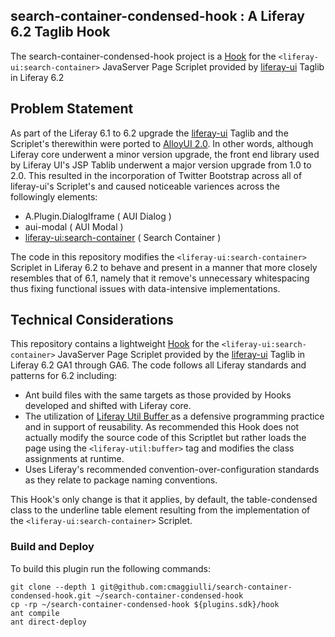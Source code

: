 ## search-container-condensed-hook : A Liferay 6.2 Taglib Hook 
The search-container-condensed-hook project is a [Hook](https://help.liferay.com/hc/en-us/articles/360017871812-Introduction-to-Hooks) for the `<liferay-ui:search-container>` JavaServer Page Scriplet provided by [liferay-ui](https://docs.liferay.com/portal/6.2/taglibs/liferay-ui/tld-summary.html) Taglib in Liferay 6.2 

##  Problem Statement
As part of the Liferay 6.1 to 6.2 upgrade the [liferay-ui](https://docs.liferay.com/portal/6.2/taglibs/liferay-ui/tld-summary.html) Taglib and the Scriplet's therewithin were ported to [AlloyUI 2.0](https://alloyui.com/).  In other words, although Liferay core underwent a minor version upgrade, the front end library used by Liferay UI's JSP Tablib underwent a major version upgrade from 1.0 to 2.0.  This resulted in the incorporation of Twitter Bootstrap across all of liferay-ui's Scriplet's and caused noticeable variences across the followingly elements:

- A.Plugin.DialogIframe ( AUI Dialog )
- aui-modal ( AUI Modal )
- <liferay-ui:search-container> ( Search Container )

The code in this repository modifies the `<liferay-ui:search-container>` Scriplet in Liferay 6.2 to behave and present in a manner that more closely resembles that of 6.1, namely that it remove's unnecessary whitespacing thus fixing functional issues with data-intensive implementations.

## Technical Considerations
This repository contains a lightweight [Hook](https://help.liferay.com/hc/en-us/articles/360017871812-Introduction-to-Hooks) for the `<liferay-ui:search-container>` JavaServer Page Scriplet provided by the [liferay-ui](https://docs.liferay.com/portal/6.2/taglibs/liferay-ui/tld-summary.html) Taglib in Liferay 6.2 GA1 through GA6.  The code follows all Liferay standards and patterns for 6.2 including:

- Ant build files with the same targets as those provided by Hooks developed and shifted with Liferay core.
- The utilization of [Liferay Util Buffer ](https://help.liferay.com/hc/en-us/articles/360023185351-Using-Liferay-Util-Buffer) as a defensive programming practice and in support of reusability.  As recommended this Hook does not actually modify the source code of this Scriptlet but rather loads the page using the `<liferay-util:buffer>` tag and modifies the class assignments at runtime.
- Uses Liferay's recommended convention-over-configuration standards as they relate to package naming conventions.
  
This Hook's only change is that it applies, by default, the table-condensed class to the underline table element resulting from the implementation of the `<liferay-ui:search-container>` Scriplet.

### Build and Deploy
To build this plugin run the following commands:

    git clone --depth 1 git@github.com:cmaggiulli/search-container-condensed-hook.git ~/search-container-condensed-hook
    cp -rp ~/search-container-condensed-hook ${plugins.sdk}/hook
    ant compile
    ant direct-deploy
